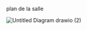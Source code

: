 plan de la salle 

![Untitled Diagram drawio (2)](https://user-images.githubusercontent.com/89647723/159142334-ccca9175-dcbc-415d-85db-57fbaca22492.png)
